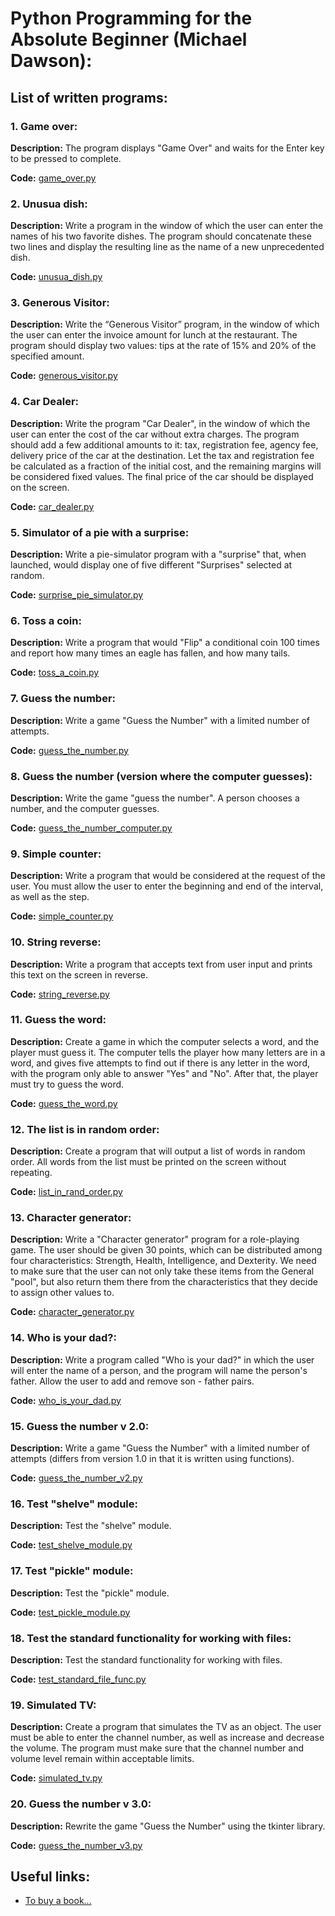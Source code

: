 # Python Programming for the Absolute Beginner (Michael Dawson):
## List of written programs:
### 1. Game over:
**Description:** The program displays "Game Over" and waits for the Enter key to be pressed to complete.

**Code:** [game_over.py](./game_over.py)

### 2. Unusua dish:
**Description:** Write a program in the window of which the user can enter the names of his two favorite dishes. The program should concatenate these two lines and display the resulting line as the name of a new unprecedented dish.

**Code:** [unusua_dish.py](./unusua_dish.py)

### 3. Generous Visitor:
**Description:** Write the “Generous Visitor” program, in the window of which the user can enter the invoice amount for lunch at the restaurant. The program should display two values: tips at the rate of 15% and 20% of the specified amount.

**Code:** [generous_visitor.py](./generous_visitor.py)

### 4. Car Dealer:
**Description:** Write the program "Car Dealer", in the window of which the user can enter the cost of the car without extra charges. The program should add a few additional amounts to it: tax, registration fee, agency fee, delivery price of the car at the destination. Let the tax and registration fee be calculated as a fraction of the initial cost, and the remaining margins will be considered fixed values. The final price of the car should be displayed on the screen.

**Code:** [car_dealer.py](./car_dealer.py)

### 5. Simulator of a pie with a surprise:
**Description:** Write a pie-simulator program with a "surprise" that, when launched, would display one of five different "Surprises" selected at random.

**Code:** [surprise_pie_simulator.py](./surprise_pie_simulator.py)

### 6. Toss a coin:
**Description:** Write a program that would "Flip" a conditional coin 100 times and report how many times an eagle has fallen, and how many tails.

**Code:** [toss_a_coin.py](./toss_a_coin.py)

### 7. Guess the number:
**Description:** Write a game "Guess the Number" with a limited number of attempts.

**Code:** [guess_the_number.py](./guess_the_number.py)

### 8. Guess the number (version where the computer guesses):
**Description:** Write the game "guess the number". A person chooses a number, and the computer guesses.

**Code:** [guess_the_number_computer.py](./guess_the_number_computer.py)

### 9. Simple counter:
**Description:** Write a program that would be considered at the request of the user. You must allow the user to enter the beginning and end of the interval, as well as the step.

**Code:** [simple_counter.py](./simple_counter.py)

### 10. String reverse:
**Description:** Write a program that accepts text from user input and prints this text on the screen in reverse.

**Code:** [string_reverse.py](./string_reverse.py)

### 11. Guess the word:
**Description:** Create a game in which the computer selects a word, and the player must guess it. The computer tells the player how many letters are in a word, and gives five attempts to find out if there is any letter in the word, with the program only able to answer "Yes" and "No". After that, the player must try to guess the word.

**Code:** [guess_the_word.py](./guess_the_word.py)

### 12. The list is in random order:
**Description:** Create a program that will output a list of words in random order. All words from the list must be printed on the screen without repeating.

**Code:** [list_in_rand_order.py](./list_in_rand_order.py)

### 13. Character generator:
**Description:** Write a "Character generator" program for a role-playing game. The user should be given 30 points, which can be distributed among four characteristics: Strength, Health, Intelligence, and Dexterity. We need to make sure that the user can not only take these items from the General "pool", but also return them there from the characteristics that they decide to assign other values to.

**Code:** [character_generator.py](./character_generator.py)

### 14. Who is your dad?:
**Description:** Write a program called "Who is your dad?" in which the user will enter the name of a person, and the program will name the person's father. Allow the user to add and remove son - father pairs.

**Code:** [who_is_your_dad.py](./who_is_your_dad.py)

### 15. Guess the number v 2.0:
**Description:** Write a game "Guess the Number" with a limited number of attempts (differs from version 1.0 in that it is written using functions).

**Code:** [guess_the_number_v2.py](./guess_the_number_v2.py)

### 16. Test "shelve" module:
**Description:** Test the "shelve" module.

**Code:** [test_shelve_module.py](./test_shelve_module.py)

### 17. Test "pickle" module:
**Description:** Test the "pickle" module.

**Code:** [test_pickle_module.py](./test_pickle_module.py)

### 18. Test the standard functionality for working with files:
**Description:** Test the standard functionality for working with files.

**Code:** [test_standard_file_func.py](./test_standard_file_func.py)

### 19. Simulated TV:
**Description:** Create a program that simulates the TV as an object. The user must be able to enter the channel number, as well as increase and decrease the volume. The program must make sure that the channel number and volume level remain within acceptable limits.

**Code:** [simulated_tv.py](./simulated_tv.py)

### 20. Guess the number v 3.0:
**Description:** Rewrite the game "Guess the Number" using the tkinter library.

**Code:** [guess_the_number_v3.py](./guess_the_number_v3.py)

## Useful links:
- [To buy a book...](https://www.amazon.com/Python-Programming-Absolute-Beginner-3rd/dp/1435455002)
